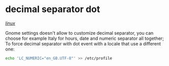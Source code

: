 # decimal separator dot

*[linux](../README.md#linux)*

Gnome settings doesn't allow to customize decimal separator, you can choose for example Italy for hours, date and numeric separator all together; To force decimal separator with dot event with a locale that use a different one:

```sh
echo 'LC_NUMERIC="en_GB.UTF-8"' >> /etc/profile
```
